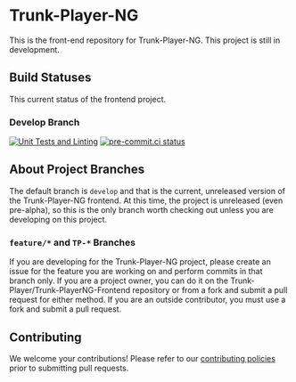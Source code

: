# Trunk-Player-NG

This is the front-end repository for Trunk-Player-NG. This project is still in development.

## Build Statuses

This current status of the frontend project.

### Develop Branch

[![Unit Tests and Linting](https://github.com/Trunk-Player/Trunk-PlayerNG-Frontend/actions/workflows/Validate.yml/badge.svg?branch=develop)](https://github.com/Trunk-Player/Trunk-PlayerNG-Frontend/actions/workflows/Validate.yml) [![pre-commit.ci status](https://results.pre-commit.ci/badge/github/Trunk-Player/Trunk-PlayerNG-Frontend/develop.svg)](https://results.pre-commit.ci/latest/github/Trunk-Player/Trunk-PlayerNG-Frontend/develop)

## About Project Branches

The default branch is `develop` and that is the current, unreleased version of the Trunk-Player-NG frontend. At this time, the project is unreleased (even pre-alpha), so this is the only branch worth checking out unless you are developing on this project.

### `feature/*` and `TP-*` Branches

If you are developing for the Trunk-Player-NG project, please create an issue for the feature you are working on and perform commits in that branch only. If you are a project owner, you can do it on the Trunk-Player/Trunk-PlayerNG-Frontend repository or from a fork and submit a pull request for either method. If you are an outside contributor, you must use a fork and submit a pull request.

## Contributing

We welcome your contributions! Please refer to our [contributing policies](https://github.com/Trunk-Player/Trunk-PlayerNG-Frontend/blob/develop/CONTRIBUTING.md) prior to submitting pull requests.
